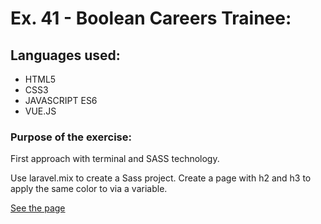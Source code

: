# Ex. 41 - Boolean Careers Trainee:

## Languages used:

- HTML5
- CSS3
- JAVASCRIPT ES6
- VUE.JS

### Purpose of the exercise:

First approach with terminal and SASS technology.

Use laravel.mix to create a Sass project. Create a page with h2 and h3 to apply the same color to via a variable.

[See the page](https://francesco-allera.github.io/html-sass-first)

